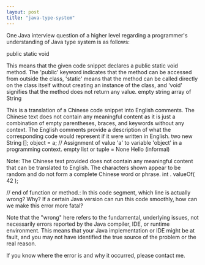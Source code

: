 ```yaml
---
layout: post
title: "java-type-system"
---
```


One Java interview question of a higher level regarding a programmer's understanding of Java type system is as follows:

public static void

This means that the given code snippet declares a public static void method. The 'public' keyword indicates that the method can be accessed from outside the class, 'static' means that the method can be called directly on the class itself without creating an instance of the class, and 'void' signifies that the method does not return any value. empty string
array of String

This is a translation of a Chinese code snippet into English comments. The Chinese text does not contain any meaningful content as it is just a combination of empty parentheses, braces, and keywords without any context. The English comments provide a description of what the corresponding code would represent if it were written in English. two
new
String
[]; object = a; // Assignment of value 'a' to variable 'object' in a programming context. empty list or tuple = None Hello (informal)

Note: The Chinese text provided does not contain any meaningful content that can be translated to English. The characters shown appear to be random and do not form a complete Chinese word or phrase. int
.
valueOf(
42
);

// end of function or method.: In this code segment, which line is actually wrong? Why? If a certain Java version can run this code smoothly, how can we make this error more fatal?

Note that the "wrong" here refers to the fundamental, underlying issues, not necessarily errors reported by the Java compiler, IDE, or runtime environment. This means that your Java implementation or IDE might be at fault, and you may not have identified the true source of the problem or the real reason.

If you know where the error is and why it occurred, please contact me.